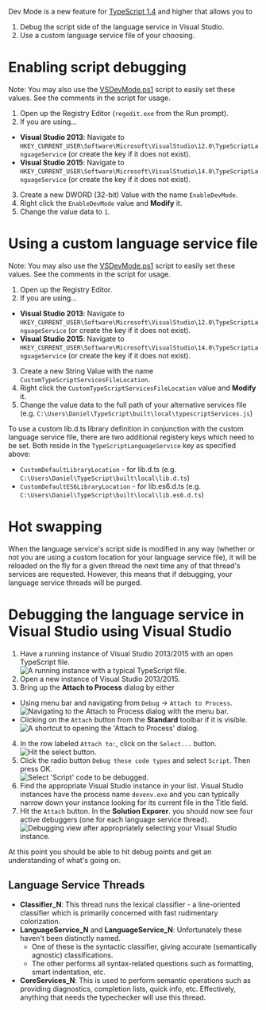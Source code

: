 Dev Mode is a new feature for [TypeScript 1.4](https://github.com/Microsoft/TypeScript/releases/tag/v1.4) and higher that allows you to

1. Debug the script side of the language service in Visual Studio.
2. Use a custom language service file of your choosing.

# Enabling script debugging

Note: You may also use the [VSDevMode.ps1](https://github.com/Microsoft/TypeScript/blob/master/scripts/VSDevMode.ps1) script to easily set these values. See the comments in the script for usage.

1. Open up the Registry Editor (`regedit.exe` from the Run prompt).
2. If you are using...
  * **Visual Studio 2013**: Navigate to `HKEY_CURRENT_USER\Software\Microsoft\VisualStudio\12.0\TypeScriptLanguageService` (or create the key if it does not exist).
  * **Visual Studio 2015**: Navigate to `HKEY_CURRENT_USER\Software\Microsoft\VisualStudio\14.0\TypeScriptLanguageService` (or create the key if it does not exist).
3. Create a new DWORD (32-bit) Value with the name `EnableDevMode`.
4. Right click the `EnableDevMode` value and **Modify** it.
5. Change the value data to `1`.

# Using a custom language service file

Note: You may also use the [VSDevMode.ps1](https://github.com/Microsoft/TypeScript/blob/master/scripts/VSDevMode.ps1) script to easily set these values. See the comments in the script for usage.

1. Open up the Registry Editor.
2. If you are using...
  * **Visual Studio 2013**: Navigate to `HKEY_CURRENT_USER\Software\Microsoft\VisualStudio\12.0\TypeScriptLanguageService` (or create the key if it does not exist).
  * **Visual Studio 2015**: Navigate to `HKEY_CURRENT_USER\Software\Microsoft\VisualStudio\14.0\TypeScriptLanguageService` (or create the key if it does not exist).
3. Create a new String Value with the name `CustomTypeScriptServicesFileLocation`.
4. Right click the `CustomTypeScriptServicesFileLocation` value and **Modify** it.
5. Change the value data to the full path of your alternative services file (e.g. `C:\Users\Daniel\TypeScript\built\local\typescriptServices.js`)

To use a custom lib.d.ts library definition in conjunction with the custom language service file, there are two additional registery keys which need to be set. Both reside in the `TypeScriptLanguageService` key as specified above:
* `CustomDefaultLibraryLocation` - for lib.d.ts (e.g. `C:\Users\Daniel\TypeScript\built\local\lib.d.ts`)
* `CustomDefaultES6LibraryLocation` - for lib.es6.d.ts (e.g. `C:\Users\Daniel\TypeScript\built\local\lib.es6.d.ts`)

# Hot swapping

When the language service's script side is modified in any way (whether or not you are using a custom location for your language service file), it will be reloaded on the fly for a given thread the next time any of that thread's services are requested. However, this means that if debugging, your language service threads will be purged.

# Debugging the language service in Visual Studio using Visual Studio

1. Have a running instance of Visual Studio 2013/2015 with an open TypeScript file. <br />
![A running instance with a typical TypeScript file.](https://raw.githubusercontent.com/wiki/Microsoft/TypeScript/dev-mode-screenshots/001.png)
2. Open a new instance of Visual Studio 2013/2015.
3. Bring up the **Attach to Process** dialog by either
  * Using menu bar and navigating from `Debug` -> `Attach to Process`. <br />
  ![Navigating to the **Attach to Process** dialog with the menu bar.](https://raw.githubusercontent.com/wiki/Microsoft/TypeScript/dev-mode-screenshots/002.png)
  * Clicking on the `Attach` button from the **Standard** toolbar if it is visible. <br />
  ![A shortcut to opening the 'Attach to Process' dialog.](https://raw.githubusercontent.com/wiki/Microsoft/TypeScript/dev-mode-screenshots/003.png)
4. In the row labeled `Attach to:`, click on the `Select...` button. <br />
  ![Hit the select button.](https://raw.githubusercontent.com/wiki/Microsoft/TypeScript/dev-mode-screenshots/004.png)
5. Click the radio button `Debug these code types` and select `Script`. Then press OK. <br />
  ![Select 'Script' code to be debugged.](https://raw.githubusercontent.com/wiki/Microsoft/TypeScript/dev-mode-screenshots/005.png)
6. Find the appropriate Visual Studio instance in your list. Visual Studio instances have the process name `devenv.exe` and you can typically narrow down your instance looking for its current file in the Title field.
7. Hit the `Attach` button. In the **Solution Exporer**. you should now see four active debuggers (one for each language service thread). <br />
  ![Debugging view after appropriately selecting your Visual Studio instance.](https://raw.githubusercontent.com/wiki/Microsoft/TypeScript/dev-mode-screenshots/006.png)

At this point you should be able to hit debug points and get an understanding of what's going on.

## Language Service Threads

* **Classifier_N**: This thread runs the lexical classifier - a line-oriented classifier which is primarily concerned with fast rudimentary colorization.
* **LanguageService_N** and **LanguageService_N**: Unfortunately these haven't been distinctly named.
  * One of these is the syntactic classifier, giving accurate (semantically agnostic) classifications.
  * The other performs all syntax-related questions such as formatting, smart indentation, etc.
* **CoreServices_N**: This is used to perform semantic operations such as providing diagnostics, completion lists, quick info, etc. Effectively, anything that needs the typechecker will use this thread.
